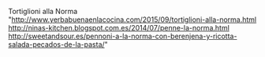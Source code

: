 Tortiglioni alla Norma	"http://www.yerbabuenaenlacocina.com/2015/09/tortiglioni-alla-norma.html http://ninas-kitchen.blogspot.com.es/2014/07/penne-la-norma.html
http://sweetandsour.es/pennoni-a-la-norma-con-berenjena-y-ricotta-salada-pecados-de-la-pasta/"
